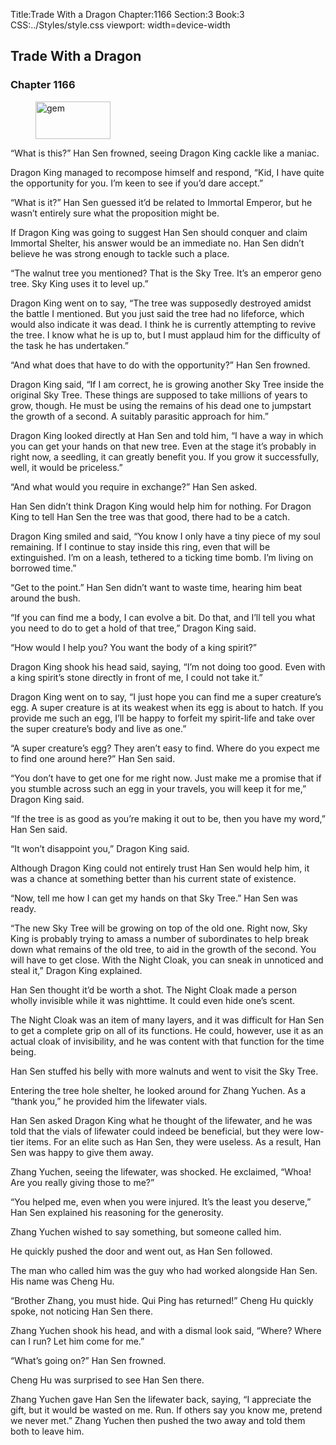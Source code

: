 Title:Trade With a Dragon 
Chapter:1166 
Section:3 
Book:3 
CSS:../Styles/style.css 
viewport: width=device-width
  
## Trade With a Dragon
### Chapter 1166
  
<figure>
	<img src="../Images/gem.gif" alt="gem" id="gem" width="120" height="60" />
</figure>
  

  
“What is this?” Han Sen frowned, seeing Dragon King cackle like a maniac.

Dragon King managed to recompose himself and respond, “Kid, I have quite the opportunity for you. I’m keen to see if you’d dare accept.”

“What is it?” Han Sen guessed it’d be related to Immortal Emperor, but he wasn’t entirely sure what the proposition might be.

If Dragon King was going to suggest Han Sen should conquer and claim Immortal Shelter, his answer would be an immediate no. Han Sen didn’t believe he was strong enough to tackle such a place.

“The walnut tree you mentioned? That is the Sky Tree. It’s an emperor geno tree. Sky King uses it to level up.”

Dragon King went on to say, “The tree was supposedly destroyed amidst the battle I mentioned. But you just said the tree had no lifeforce, which would also indicate it was dead. I think he is currently attempting to revive the tree. I know what he is up to, but I must applaud him for the difficulty of the task he has undertaken.”

“And what does that have to do with the opportunity?” Han Sen frowned.

Dragon King said, “If I am correct, he is growing another Sky Tree inside the original Sky Tree. These things are supposed to take millions of years to grow, though. He must be using the remains of his dead one to jumpstart the growth of a second. A suitably parasitic approach for him.”

Dragon King looked directly at Han Sen and told him, “I have a way in which you can get your hands on that new tree. Even at the stage it’s probably in right now, a seedling, it can greatly benefit you. If you grow it successfully, well, it would be priceless.”

“And what would you require in exchange?” Han Sen asked.

Han Sen didn’t think Dragon King would help him for nothing. For Dragon King to tell Han Sen the tree was that good, there had to be a catch.

Dragon King smiled and said, “You know I only have a tiny piece of my soul remaining. If I continue to stay inside this ring, even that will be extinguished. I’m on a leash, tethered to a ticking time bomb. I’m living on borrowed time.”

“Get to the point.” Han Sen didn’t want to waste time, hearing him beat around the bush.

“If you can find me a body, I can evolve a bit. Do that, and I’ll tell you what you need to do to get a hold of that tree,” Dragon King said.

“How would I help you? You want the body of a king spirit?”

Dragon King shook his head said, saying, “I’m not doing too good. Even with a king spirit’s stone directly in front of me, I could not take it.”

Dragon King went on to say, “I just hope you can find me a super creature’s egg. A super creature is at its weakest when its egg is about to hatch. If you provide me such an egg, I’ll be happy to forfeit my spirit-life and take over the super creature’s body and live as one.”

“A super creature’s egg? They aren’t easy to find. Where do you expect me to find one around here?” Han Sen said.

“You don’t have to get one for me right now. Just make me a promise that if you stumble across such an egg in your travels, you will keep it for me,” Dragon King said.

“If the tree is as good as you’re making it out to be, then you have my word,” Han Sen said.

“It won’t disappoint you,” Dragon King said.

Although Dragon King could not entirely trust Han Sen would help him, it was a chance at something better than his current state of existence.

“Now, tell me how I can get my hands on that Sky Tree.” Han Sen was ready.

“The new Sky Tree will be growing on top of the old one. Right now, Sky King is probably trying to amass a number of subordinates to help break down what remains of the old tree, to aid in the growth of the second. You will have to get close. With the Night Cloak, you can sneak in unnoticed and steal it,” Dragon King explained.

Han Sen thought it’d be worth a shot. The Night Cloak made a person wholly invisible while it was nighttime. It could even hide one’s scent.

The Night Cloak was an item of many layers, and it was difficult for Han Sen to get a complete grip on all of its functions. He could, however, use it as an actual cloak of invisibility, and he was content with that function for the time being.

Han Sen stuffed his belly with more walnuts and went to visit the Sky Tree.

Entering the tree hole shelter, he looked around for Zhang Yuchen. As a “thank you,” he provided him the lifewater vials.

Han Sen asked Dragon King what he thought of the lifewater, and he was told that the vials of lifewater could indeed be beneficial, but they were low-tier items. For an elite such as Han Sen, they were useless. As a result, Han Sen was happy to give them away.

Zhang Yuchen, seeing the lifewater, was shocked. He exclaimed, “Whoa! Are you really giving those to me?”

“You helped me, even when you were injured. It’s the least you deserve,” Han Sen explained his reasoning for the generosity.

Zhang Yuchen wished to say something, but someone called him.

He quickly pushed the door and went out, as Han Sen followed.

The man who called him was the guy who had worked alongside Han Sen. His name was Cheng Hu.

“Brother Zhang, you must hide. Qui Ping has returned!” Cheng Hu quickly spoke, not noticing Han Sen there.

Zhang Yuchen shook his head, and with a dismal look said, “Where? Where can I run? Let him come for me.”

“What’s going on?” Han Sen frowned.

Cheng Hu was surprised to see Han Sen there.

Zhang Yuchen gave Han Sen the lifewater back, saying, “I appreciate the gift, but it would be wasted on me. Run. If others say you know me, pretend we never met.” Zhang Yuchen then pushed the two away and told them both to leave him.